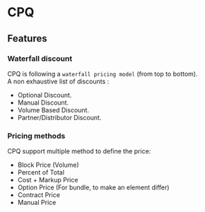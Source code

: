 # CPQ

## Features

### Waterfall discount
CPQ is following a `waterfall pricing model` (from top to bottom).\
A non exhaustive list of discounts :
- Optional Discount.
- Manual Discount.
- Volume Based Discount.
- Partner/Distributor Discount.

### Pricing methods
CPQ support multiple method to define the price:
- Block Price (Volume)
- Percent of Total
- Cost + Markup Price
- Option Price (For bundle, to make an element differ)
- Contract Price
- Manual Price
 


